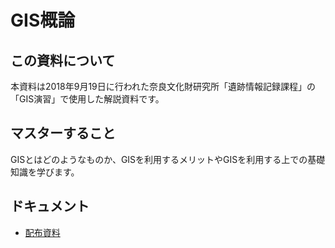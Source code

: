 # GIS概論

## この資料について

本資料は2018年9月19日に行われた奈良文化財研究所「遺跡情報記録課程」の「GIS演習」で使用した解説資料です。

## マスターすること

GISとはどのようなものか、GISを利用するメリットやGISを利用する上での基礎知識を学びます。

## ドキュメント

- [配布資料](https://github.com/IshiiJunpei/QGISforArcIntroduction/blob/master/01GIS%E6%A6%82%E8%AB%96.pdf)
